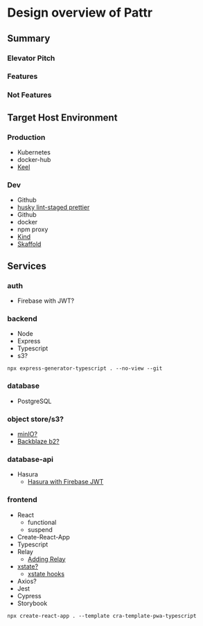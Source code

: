 # Design overview of Pattr

## Summary

### Elevator Pitch

### Features

### Not Features

## Target Host Environment

### Production

- Kubernetes
- docker-hub
- [Keel](https://keel.sh/)

### Dev

- Github
- [husky lint-staged prettier](https://create-react-app.dev/docs/setting-up-your-editor/)
- Github
- docker
- npm proxy
- [Kind](https://kind.sigs.k8s.io/)
- [Skaffold](https://skaffold.dev/)

## Services

### auth

- Firebase with JWT?

### backend

- Node
- Express
- Typescript
- s3?

```shell
npx express-generator-typescript . --no-view --git
```

### database

- PostgreSQL

### object store/s3?

- [minIO?](https://min.io/)
- [Backblaze b2?](https://www.backblaze.com/b2/cloud-storage.html)

### database-api

- Hasura
  - [Hasura with Firebase JWT](https://hasura.io/blog/authentication-and-authorization-using-hasura-and-firebase/)

### frontend

- React
  - functional
  - suspend
- Create-React-App
- Typescript
- Relay
  - [Adding Relay](https://create-react-app.dev/docs/adding-relay/)
- [xstate?](https://github.com/davidkpiano/xstate)
  - [xstate hooks](https://github.com/davidkpiano/xstate/tree/master/packages/xstate-react)
- Axios?
- Jest
- Cypress
- Storybook

```shell
npx create-react-app . --template cra-template-pwa-typescript
```

